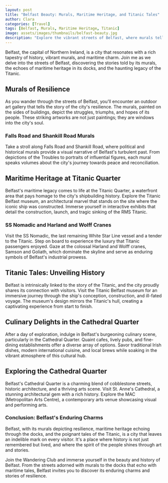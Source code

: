 ```yaml
---
layout: post
title: "Belfast Beauty: Murals, Maritime Heritage, and Titanic Tales"
author: Clara
categories: [Travel]
tags: [Belfast, Murals, Maritime Heritage, Titanic]
image: assets/images/thumbnails/belfast-beauty.jpg
description: "Explore the vibrant streets of Belfast, where murals tell tales of resilience, maritime heritage echoes through the docks, and the Titanic's legacy is woven into the city's fabric. Join Clara on a journey through Belfast's captivating beauty and history."
---
```


Belfast, the capital of Northern Ireland, is a city that resonates with a rich tapestry of history, vibrant murals, and maritime charm. Join me as we delve into the streets of Belfast, discovering the stories told by its murals, the echoes of maritime heritage in its docks, and the haunting legacy of the Titanic.

## Murals of Resilience

As you wander through the streets of Belfast, you'll encounter an outdoor art gallery that tells the story of the city's resilience. The murals, painted on the sides of buildings, depict the struggles, triumphs, and hopes of its people. These striking artworks are not just paintings; they are windows into the city's soul.

### Falls Road and Shankill Road Murals

Take a stroll along Falls Road and Shankill Road, where political and historical murals provide a visual narrative of Belfast's turbulent past. From depictions of the Troubles to portraits of influential figures, each mural speaks volumes about the city's journey towards peace and reconciliation.

## Maritime Heritage at Titanic Quarter

Belfast's maritime legacy comes to life at the Titanic Quarter, a waterfront area that pays homage to the city's shipbuilding history. Explore the Titanic Belfast museum, an architectural marvel that stands on the site where the iconic ship was constructed. Immerse yourself in interactive exhibits that detail the construction, launch, and tragic sinking of the RMS Titanic.

### SS Nomadic and Harland and Wolff Cranes

Visit the SS Nomadic, the last remaining White Star Line vessel and a tender to the Titanic. Step on board to experience the luxury that Titanic passengers enjoyed. Gaze at the colossal Harland and Wolff cranes, Samson and Goliath, which dominate the skyline and serve as enduring symbols of Belfast's industrial prowess.

## Titanic Tales: Unveiling History

Belfast is intrinsically linked to the story of the Titanic, and the city proudly shares its connection with visitors. Visit the Titanic Belfast museum for an immersive journey through the ship's conception, construction, and ill-fated voyage. The museum's design mirrors the Titanic's hull, creating a captivating experience from start to finish.

## Culinary Delights in the Cathedral Quarter

After a day of exploration, indulge in Belfast's burgeoning culinary scene, particularly in the Cathedral Quarter. Quaint cafes, lively pubs, and fine-dining establishments offer a diverse array of options. Savor traditional Irish dishes, modern international cuisine, and local brews while soaking in the vibrant atmosphere of this cultural hub.

## Exploring the Cathedral Quarter

Belfast's Cathedral Quarter is a charming blend of cobblestone streets, historic architecture, and a thriving arts scene. Visit St. Anne's Cathedral, a stunning architectural gem with a rich history. Explore the MAC (Metropolitan Arts Centre), a contemporary arts venue showcasing visual and performing arts.

### Conclusion: Belfast's Enduring Charms

Belfast, with its murals depicting resilience, maritime heritage echoing through the docks, and the poignant tales of the Titanic, is a city that leaves an indelible mark on every visitor. It's a place where history is not just remembered but lived, and where the spirit of the people shines through art and stories.

Join the Wandering Club and immerse yourself in the beauty and history of Belfast. From the streets adorned with murals to the docks that echo with maritime tales, Belfast invites you to discover its enduring charms and stories of resilience.
